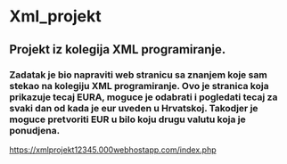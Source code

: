 # Xml_projekt

## Projekt iz kolegija XML programiranje.

### Zadatak je bio napraviti web stranicu sa znanjem koje sam stekao na kolegiju XML programiranje. Ovo je stranica koja prikazuje tecaj EURA, moguce je odabrati i pogledati tecaj za svaki dan od kada je eur uveden u Hrvatskoj. Takodjer je moguce pretvoriti EUR u bilo koju drugu valutu koja je ponudjena.
https://xmlprojekt12345.000webhostapp.com/index.php

 
